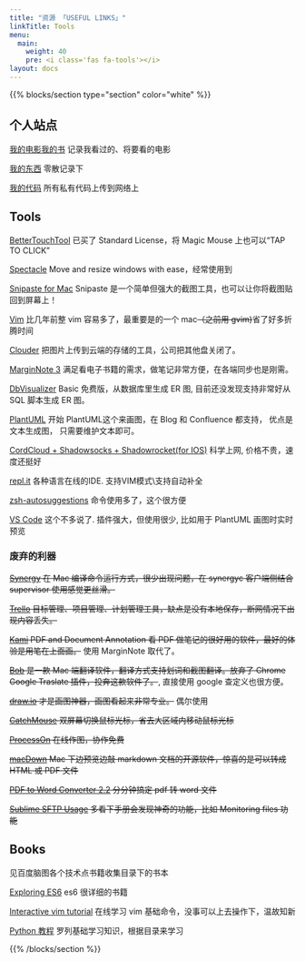 ```yaml
---
title: "资源 「USEFUL LINKS」"
linkTitle: Tools
menu:
  main:
    weight: 40
    pre: <i class='fas fa-tools'></i>
layout: docs
---
```

{{% blocks/section type="section" color="white" %}}

## 个人站点
[我的电影我的书](https://movie.douban.com/mine) 记录我看过的、将要看的电影

[我的东西](https://www.douban.com/people/Hyvi/doulists/all) 零散记录下

[我的代码](https://bitbucket.org) 所有私有代码上传到网络上

## Tools
[BetterTouchTool](https://folivora.ai) 已买了 Standard License，将 Magic Mouse 上也可以“TAP TO CLICK” 

[Spectacle](https://github.com/eczarny/spectacle#keyboard-shortcuts) Move and resize windows with ease，经常使用到

[Snipaste for Mac](https://zh.snipaste.com/) Snipaste 是一个简单但强大的截图工具，也可以让你将截图贴回到屏幕上！

[Vim](https://github.com/Hyvi/vim-plugin) 比几年前整 vim 容易多了，最重要是的一个 mac~~（之前用 gvim)~~省了好多折腾时间

[Clouder](https://chrome.google.com/webstore/detail/clouder/fjblekdlcidmadghbofmenknaegldcic) 把图片上传到云端的存储的工具，公司把其他盘关闭了。

[MarginNote 3]() 满足看电子书籍的需求，做笔记非常方便，在各端同步也是刚需。

[DbVisualizer](https://www.dbvis.com/) Basic 免费版，从数据库里生成 ER 图, 目前还没发现支持非常好从 SQL 脚本生成 ER 图。

[PlantUML](https://plantuml.com/) 开始 PlantUML这个来画图，在 Blog 和 Confluence 都支持， 优点是文本生成图， 只需要维护文本即可。 

[CordCloud + Shadowsocks + Shadowrocket(for IOS)]() 科学上网, 价格不贵，速度还挺好

[repl.it](repl.it) 各种语言在线的IDE. 支持VIM模式\支持自动补全

[zsh-autosuggestions](https://github.com/zsh-users/zsh-autosuggestions) 命令使用多了，这个很方便

[VS Code](#) 这个不多说了. 插件强大，但使用很少, 比如用于 PlantUML 画图时实时预览


### 废弃的利器

~~[Synergy](https://github.com/symless/synergy-core) 在 Mac 编译命令运行方式，很少出现问题，在 synergyc 客户端侧结合 supervisor 使用感觉更丝滑。~~

~~[Trello](https://trello.com) 目标管理、项目管理、计划管理工具，缺点是没有本地保存，断网情况下出现内容丢失。~~

~~[Kami](https://www.kamiapp.com/) PDF and Document Annotation  看 PDF 做笔记的很好用的软件，最好的体验是用笔在上面画。~~ 使用 MarginNote 取代了。

~~[Bob](https://github.com/ripperhe/Bob) 是一款 Mac 端翻译软件，翻译方式支持划词和截图翻译。放弃了 Chrome Google Traslate 插件，投奔这款软件了。~~, 直接使用 google 查定义也很方便。

~~[draw.io](draw.io) 才是画图神器，画图看起来非常专业。~~ 偶尔使用

~~[CatchMouse](http://macdownload.informer.com/catchmouse/download/) 双屏幕切换鼠标光标，省去大区域内移动鼠标光标~~

~~[ProcessOn](www.processon.com) 在线作图，协作免费~~

~~[macDown](https://macdown.uranusjr.com/) Mac 下边预览边敲 markdown 文档的开源软件，惊喜的是可以转成 HTML 或 PDF 文件~~

~~[PDF to Word Converter   2.2](http://soft.macx.cn/soft5054.htm)  分分钟搞定 pdf 转 word 文件~~

~~[Sublime SFTP Usage](https://wbond.net/sublime_packages/sftp/usage) 多看下手册会发现神奇的功能，比如 Monitoring files 功能~~

## Books
见百度脑图各个技术点书籍收集目录下的书本

[Exploring ES6](http://exploringjs.com/es6.html) es6 很详细的书籍

[Interactive vim tutorial](http://www.openvim.com/tutorial.html) 在线学习 vim 基础命令，没事可以上去操作下，温故知新

[Python 教程](https://www.liaoxuefeng.com/wiki/0014316089557264a6b348958f449949df42a6d3a2e542c000) 罗列基础学习知识，根据目录来学习

{{% /blocks/section %}}
